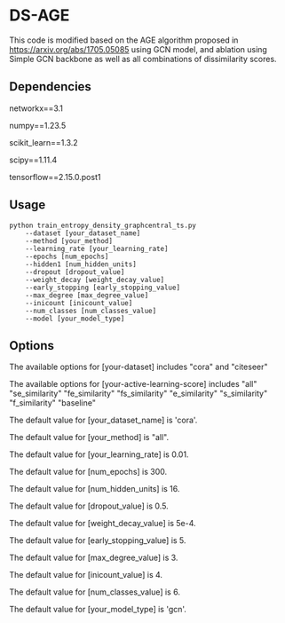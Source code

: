# DS-AGE 

This code is modified based on the AGE algorithm proposed in https://arxiv.org/abs/1705.05085 using GCN model, and ablation using Simple GCN backbone as well as all combinations of dissimilarity scores.

## Dependencies

networkx==3.1

numpy==1.23.5

scikit_learn==1.3.2

scipy==1.11.4

tensorflow==2.15.0.post1

## Usage

```
python train_entropy_density_graphcentral_ts.py
    --dataset [your_dataset_name]
    --method [your_method]
    --learning_rate [your_learning_rate]
    --epochs [num_epochs]
    --hidden1 [num_hidden_units]
    --dropout [dropout_value]
    --weight_decay [weight_decay_value]
    --early_stopping [early_stopping_value]
    --max_degree [max_degree_value]
    --inicount [inicount_value]
    --num_classes [num_classes_value]
    --model [your_model_type]
```

## Options

The available options for [your-dataset] includes "cora" and "citeseer"

The available options for [your-active-learning-score] includes "all" "se_similarity" "fe_similarity" "fs_similarity" "e_similarity" "s_similarity" "f_similarity" "baseline"

The default value for [your_dataset_name] is 'cora'.

The default value for [your_method] is "all".

The default value for [your_learning_rate] is 0.01.

The default value for [num_epochs] is 300.

The default value for [num_hidden_units] is 16.

The default value for [dropout_value] is 0.5.

The default value for [weight_decay_value] is 5e-4.

The default value for [early_stopping_value] is 5.

The default value for [max_degree_value] is 3.

The default value for [inicount_value] is 4.

The default value for [num_classes_value] is 6.

The default value for [your_model_type] is 'gcn'.
